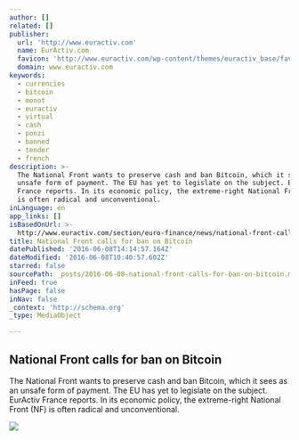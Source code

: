 ```yaml
---
author: []
related: []
publisher:
  url: 'http://www.euractiv.com'
  name: EurActiv.com
  favicon: 'http://www.euractiv.com/wp-content/themes/euractiv_base/favicon.ico'
  domain: www.euractiv.com
keywords:
  - currencies
  - bitcoin
  - monot
  - euractiv
  - virtual
  - cash
  - ponzi
  - banned
  - tender
  - french
description: >-
  The National Front wants to preserve cash and ban Bitcoin, which it sees as an
  unsafe form of payment. The EU has yet to legislate on the subject. EurActiv
  France reports. In its economic policy, the extreme-right National Front (NF)
  is often radical and unconventional.
inLanguage: en
app_links: []
isBasedOnUrl: >-
  http://www.euractiv.com/section/euro-finance/news/national-front-calls-for-ban-on-bitcoin/
title: National Front calls for ban on Bitcoin
datePublished: '2016-06-08T14:14:57.164Z'
dateModified: '2016-06-08T10:40:57.602Z'
starred: false
sourcePath: _posts/2016-06-08-national-front-calls-for-ban-on-bitcoin.md
inFeed: true
hasPage: false
inNav: false
_context: 'http://schema.org'
_type: MediaObject

---
```

<article style=""><h1>National Front calls for ban on Bitcoin</h1><p>The National Front wants to preserve cash and ban Bitcoin, which it sees as an unsafe form of payment. The EU has yet to legislate on the subject. EurActiv France reports. In its economic policy, the extreme-right National Front (NF) is often radical and unconventional.</p><img src="http://www.euractiv.com/wp-content/uploads/sites/2/2016/02/500_euro_notes_creditolganik_shutterstock.jpeg" /></article>